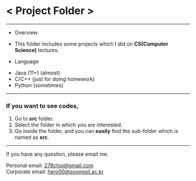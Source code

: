 # < Project Folder >
<hr/>

* Overview   
+ This folder includes some projects which I did on __CS(Computer Science)__ lectures.

* Language   
+ Java (11+) (almost)
+ C/C++ (just for doing homework)
+ Python (sometimes)   
<hr/>

### If you want to see codes,   

1. Go to __src__ folder.
2. Select the folder in which you are interested.
3. Go inside the folder, and you can __easily__ find the sub-folder which is named as __src__.   
<hr/>

If you have any question, please email me.

Personal email: <278choi@gmail.com>   
Corporate email: <hero00@soongsil.ac.kr>   

